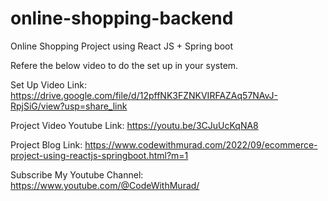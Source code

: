 # online-shopping-backend
Online Shopping Project using React JS + Spring boot

Refere the below video to do the set up in your system.

Set Up Video Link: https://drive.google.com/file/d/12pffNK3FZNKVIRFAZAq57NAvJ-RpjSiG/view?usp=share_link

Project Video Youtube Link: https://youtu.be/3CJuUcKqNA8

Project Blog Link: https://www.codewithmurad.com/2022/09/ecommerce-project-using-reactjs-springboot.html?m=1

Subscribe My Youtube Channel: https://www.youtube.com/@CodeWithMurad/
